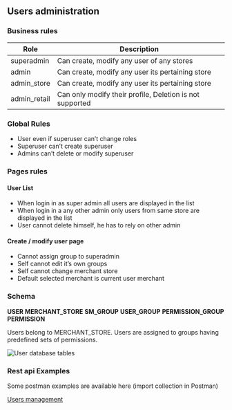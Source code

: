 ## Users administration

### Business rules


|Role                                       |Description                                             |
|-------------------------------------------|--------------------------------------------------------|
|superadmin                                 |Can create, modify any user of any stores               |
|admin                                      |Can create, modify any user its pertaining store        |
|admin_store                                |Can create, modify any user its pertaining store        |
|admin_retail                               |Can only modify their profile, Deletion is not supported|


### Global Rules

- User even if superuser can’t change roles
- Superuser can’t create superuser
- Admins can’t delete or modify superuser

### Pages rules

#### User List

- When login in as super admin all users are displayed in the list
- When login in a any other admin only users from same store are displayed in the list
- User cannot delete himself, he has to rely on other admin

#### Create / modify user page

- Cannot assign group to superadmin
- Self cannot edit it’s own groups
- Self cannot change merchant store
- Default selected merchant is current user merchant

### Schema

**USER**
**MERCHANT_STORE**
**SM_GROUP**
**USER_GROUP**
**PERMISSION_GROUP**
**PERMISSION**

Users belong to MERCHANT_STORE. Users are assigned to groups having predefined sets of permissions.

![User database tables](/documentation/static/img/documentation/users.png "User database tables")

### Rest api Examples

Some postman examples are available here (import collection in Postman)

[Users management](https://github.com/shopizer-ecommerce/postman/tree/master/services/users)